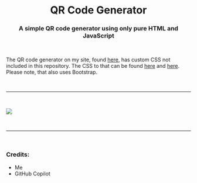<h1 align="center">QR Code Generator</h1>
<h3 align="center">A simple QR code generator using only pure HTML and JavaScript</h3>

<br>

<p align="left">The QR code generator on my site, found <a href="https://mingsutilities.com/web-tools/qr-code-generator">here</a>, has custom CSS not included in this repository. The CSS to that can be found <a href="https://github.com/MingTheNoob/MingsCDN/blob/main/qrcode-gen/main.css">here</a> and <a href="https://github.com/MingTheNoob/MingsCDN/blob/main/root/css/main.css">here</a>. Please note, that also uses Bootstrap.</p>

&nbsp;
___
&nbsp;

<img align="center" src="https://cdn.mingsutilities.com/utilities/web-tools/qrcode-gen/imgs/cover.png">

&nbsp;
___
&nbsp;
<h3 align="left">Credits:</h3>
<ul>
  <li>Me</li>
  <li>GitHub Copilot</li>
</ul>
